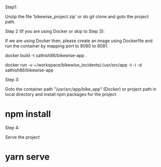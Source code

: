 Step1:

Unzip the file 'bikewise_project.zip' or do git clone and goto the project path.

Step 2 (If you are using Docker or skip to Step 3): 

If we are using Docker then, please create an image using Dockerfile and run the container by mapping port to 8080 to 8081.

docker build -t sathish86/bikewise-app .

docker run -v ~/workspace/bikewise_incidents/:/usr/src/app -t -i -d sathish86/bikewise-app 

Step 3:

Goto the container path "/usr/src/app/bike_app" (Docker) or project path in local directory and install npm packages for the project

# npm install 

Step 4:

Serve the project

# yarn serve